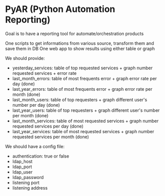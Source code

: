 # PyAR (Python Automation Reporting)
Goal is to have a reporting tool for automate/orchestration products

One scripts to get informations from various source, transform them and
save them in DB
One web app to show results using either table or graph

We should provide:
- yesterday_services: table of top requested services + graph number requested services + error rate
- last_month_errors: table of most frequents error + graph error rate per day (done)
- last_year_errors: table of most frequents error + graph error rate per month (done)
- last_month_users: table of top requesters + graph different user's number per day (done)
- last_year_users: table of top requesters + graph different user's number per month (done)
- last_month_services: table of most requested services + graph number requested services per day (done)
- last_year_services: table of most requested services + graph number requested services per month (done)

We should have a config file:
- authentication: true or false
- ldap_host
- ldap_port
- ldap_user
- ldap_password
- listening port
- listening address
